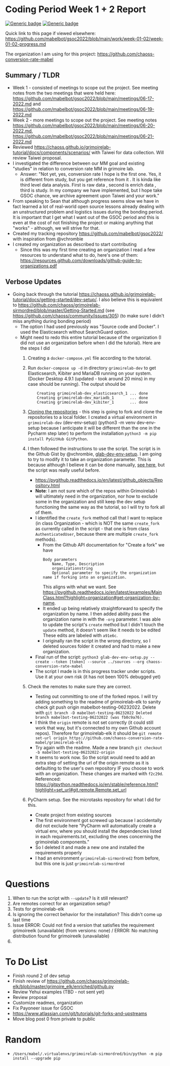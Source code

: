 # Coding Period Week 1 + 2 Report
[![Generic badge](https://img.shields.io/badge/Report_Status-In_Progress-<>.svg)](https://shields.io/)
[![Generic badge](https://img.shields.io/badge/Last_Updated_(PDT)-June_23,_2022-e10b95.svg)](https://shields.io/)

Quick link to this page if viewed elsewhere: https://github.com/mabelbot/gsoc2022/blob/main/work/week-01-02/week-01-02-progress.md

The organization I am using for this project: https://github.com/chaoss-conversion-rate-mabel


## Summary / TLDR
- Week 1 - consisted of meetings to scope out the project. See meeting notes from the two meetings that were held here: https://github.com/mabelbot/gsoc2022/blob/main/meetings/06-17-2022.md and https://github.com/mabelbot/gsoc2022/blob/main/meetings/06-19-2022.md
- Week 2 - more meetings to scope out the project. See meeting notes https://github.com/mabelbot/gsoc2022/blob/main/meetings/06-20-2022.md, https://github.com/mabelbot/gsoc2022/blob/main/meetings/06-21-2022.md
- Reviewed https://chaoss.github.io/grimoirelab-tutorial/docs/components/scenarios/ with Taiwei for data collection. Will review Taiwei proposal.
- I investigated the difference between our MM goal and existing "studies" in relation to conversion rate MM in grimoire lab. 
    - Answer: "Not yet, yes, conversion rate I hope is the first one. Yes, it is different from study, but you get reference from it . It is kinda like third level data analysis. First is raw data , second is enrich data , third is study. In my company we have implemented, but I hope take GSOC chance, we archive agreement upon Taiwei and your work."
- From speaking to Sean that although progress seems slow we have in fact learned a lot of real-world open source lessons already dealing with an unstructured problem and logistics issues during the bonding period. It is important that I get what I want out of the GSOC period and this is even at the cost of not finishing the project or making anything that "works" - although, we will strive for that.  
- Created my tracking repository https://github.com/mabelbot/gsoc2022/ with inspiration from @vchrombie 
- I created my organization as described to start contributing
    - Since this was my first time creating an organization I read a few resources to understand what to do, here's one of them: https://resources.github.com/downloads/github-guide-to-organizations.pdf


## Verbose Updates 
- Going back through the tutorial https://chaoss.github.io/grimoirelab-tutorial/docs/getting-started/dev-setup/. I also believe this is equivalent to https://github.com/chaoss/grimoirelab-sirmordred/blob/master/Getting-Started.md (see https://github.com/chaoss/community/issues/305) (to make sure I didn't miss anything during bonding period)
    - The option I had used previously was "Source code and Docker". I used the Elasticsearch without SearchGuard option.
    - Might need to redo this entire tutorial because of the organization (I did not use an organization before when I did the tutorial). Here are the steps I did
        1. Creating a `docker-compose.yml` file according to the tutorial.
        2. Run `docker-compose up -d` in directory `grimoirelab-dev` to get Elasticsearch, Kibiter and MariaDB running on your system. (Docker Desktop 4.9.1 (updated - took around 20 mins) in my case should be running).
            The output should be 
            ``` 
                Creating grimoirelab-dev_elasticsearch_1 ... done
                Creating grimoirelab-dev_mariadb_1       ... done
                Creating grimoirelab-dev_kibiter_1       ... done 
            ```

        3. [Cloning the repositories](https://chaoss.github.io/grimoirelab-tutorial/docs/getting-started/dev-setup/#cloning-the-repositories) - this step is going to fork and clone the repositories to a local folder. I created a virtual environment in `grimoirelab-dev` (dev-env-setup) (python3 -m venv dev-env-setup because I anticipate it will be different than the one in the Pycharm step later) to perform the installation `python3 -m pip install PyGitHub GitPython`. 
        4. I then followed the instructions to use the script. The script is in the Github Gist by @vchrombie, [glab-dev-env-setup](https://gist.github.com/vchrombie/4403193198cd79e7ee0079259311f6e8). I am going to try to modify it to take an organization parameter. This is because although I believe it can be done manually, [see here](https://stackoverflow.com/questions/9023533/fork-as-organization-after-already-forking-in-github#:~:text=Clicking%20the%20Fork%20button%20will,repository%20in%20your%20organization%20area.), but the script was really useful before.
            - https://pygithub.readthedocs.io/en/latest/github_objects/Repository.html
            - **Note**: I am not sure which of the repos within Grimoirelab I will ultimately need in the organization, nor how to exclude some in the organization and still keep the dev setup functioning the same way as the tutorial, so I will try to fork all of them.
            - I identified the `create_fork` method call that I want to replace (in class Organization - which is NOT the same `create_fork` as currently called in the script - that one is from class `AuthenticatedUser`, because there are multiple `create_fork` methods). 
                - From the Github API documentation for "Create a fork" we have
                    ```
                    Body parameters
                        Name, Type, Description
                        organizationstring
                        Optional parameter to specify the organization name if forking into an organization.

                    ``` 
                    This aligns with what we want. See https://pygithub.readthedocs.io/en/latest/examples/MainClass.html?highlight=organization#get-organization-by-name. 
                - It ended up being relatively straightforward to specify the organization by name. I then added ability pass the organization name in with the `-org` parameter. I was able to update the script's `create` method but I didn't touch the `update` method, it doesn't seem like it needs to be edited These edits are labeled with `a91e6c`.
                - I originally ran the script in the wrong directory, so I deleted sources folder it created and had to make a new organization. 
            - Final run of the script: `python3 glab-dev-env-setup.py --create --token [token] --source ../sources --org chaoss-conversion-rate-mabel`
            - The script I made is in this progress tracker under scripts. Use it at your own risk (it has not been 100% debugged yet)
        6. Check the remotes to make sure they are correct.
            - Testing out committing to one of the forked repos. I will try adding something to the readme of grimoirelab-elk to sanity check git push origin mabelbot-testing-06232022. Delete with `git branch -D mabelbot-testing-06232022 Deleted branch mabelbot-testing-06232022 (was fb0c9a76).`
            - I think the `origin` remote is not set correctly (it could still work that way, but it's connected to my own Github account repos). Therefore for grimoirelab-elk it should be `git remote set-url origin https://github.com/chaoss-conversion-rate-mabel/grimoirelab-elk`
            - Try again with the readme. Made a new branch `git checkout -b mabelbot-testing-06232022-origin` 
            - It seems to work now. So the script would need to add an extra step of setting the url of the origin remote as it is defaulting to the user's own repository IF you choose to work with an organization. These changes are marked with `f2c29d`. Referenced: https://gitpython.readthedocs.io/en/stable/reference.html?highlight=set_url#git.remote.Remote.set_url
        7. PyCharm setup. See the microtasks repository for what I did for this.
            - Create project from existing sources
            - The first environment got screwed up because I accidentally did not exclude here  "PyCharm will automatically create a virtual env, where you should install the dependencies listed in each requirements.txt, excluding the ones concerning the grimoirelab components." 
            - So I deleted it and made a new one and installed the requirements properly
            - I had an environment `grimoirelab-sirmordred2` from before, but this one is just `grimoirelab-sirmordred`




# Questions
1. When to run the script with `--update`? Is it still relevant?
2. Are remotes correct for an organization setup?
3. Tests for grimoirelab-elk
4. Is ignoring the correct behavior for the installation? This didn't come up last time
5. Issue ERROR: Could not find a version that satisfies the requirement grimoireelk (unavailable) (from versions: none) / ERROR: No matching distribution found for grimoireelk (unavailable)
6. 



    
# To Do List
- Finish round 2 of dev setup
- Finish review of https://github.com/chaoss/grimoirelab-elk/blob/master/grimoire_elk/enriched/github.py
- Review Yehui examples (TBD - not sent yet)
- Review proposal
- Customize readmes, organization
- Fix Payoneer issue for GSOC
- https://www.atlassian.com/git/tutorials/git-forks-and-upstreams
- Move blog post 0 from private to public



# Random 
- `/Users/mabel/.virtualenvs/grimoirelab-sirmordred/bin/python -m pip install --upgrade pip `